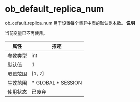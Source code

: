 ob_default_replica_num 
===========================================

ob_default_replica_num 用于设置每个集群中表的默认副本数。
**说明**



当前变量已不再使用。


| **属性** |                                                   **描述**                                                   |
|--------|------------------------------------------------------------------------------------------------------------|
| 参数类型   | int                                                                                                        |
| 默认值    | 1                                                                                                          |
| 取值范围   | \[1, 7\]                                                                                                   |
| 生效范围   | * GLOBAL   * SESSION    |
| 使用状态   | 已废弃                                                                                                        |



